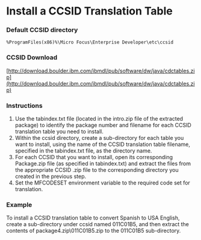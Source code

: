 # Install a CCSID Translation Table

### Default CCSID directory
```
%ProgramFiles(x86)%\Micro Focus\Enterprise Developer\etc\ccsid
```

### CCSID Download
[http://download.boulder.ibm.com/ibmdl/pub/software/dw/java/cdctables.zip](http://download.boulder.ibm.com/ibmdl/pub/software/dw/java/cdctables.zip)

### Instructions
1. Use the tabindex.txt file (located in the intro.zip file of the extracted package) to identify the package number and filename for each CCSID translation table you need to install.
2. Within the ccsid directory, create a sub-directory for each table you want to install, using the name of the CCSID translation table filename, specified in the tabindex.txt file, as the directory name.
3. For each CCSID that you want to install, open its corresponding Package.zip file (as specified in tabindex.txt) and extract the files from the appropriate CCSID .zip file to the corresponding directory you created in the previous step.
4. Set the MFCODESET environment variable to the required code set for translation.

### Example
To install a CCSID translation table to convert Spanish to USA English, create a sub-directory under ccsid named 011C01B5, and then extract the contents of package4.zip\011C01B5.zip to the 011C01B5 sub-directory.  